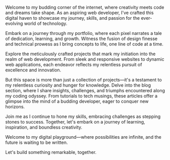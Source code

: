 Welcome to my budding corner of the internet, where creativity meets code and dreams take shape. As an aspiring web developer, I've crafted this digital haven to showcase my journey, skills, and passion for the ever-evolving world of technology.

Embark on a journey through my portfolio, where each pixel narrates a tale of dedication, learning, and growth. Witness the fusion of design finesse and technical prowess as I bring concepts to life, one line of code at a time.

Explore the meticulously crafted projects that mark my initiation into the realm of web development. From sleek and responsive websites to dynamic web applications, each endeavor reflects my relentless pursuit of excellence and innovation.

But this space is more than just a collection of projects—it's a testament to my relentless curiosity and hunger for knowledge. Delve into the blog section, where I share insights, challenges, and triumphs encountered along my coding odyssey. From tutorials to tech musings, these articles offer a glimpse into the mind of a budding developer, eager to conquer new horizons.

Join me as I continue to hone my skills, embracing challenges as stepping stones to success. Together, let's embark on a journey of learning, inspiration, and boundless creativity.

Welcome to my digital playground—where possibilities are infinite, and the future is waiting to be written.

Let's build something remarkable, together.
